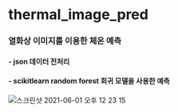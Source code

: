 # thermal_image_pred
### 열화상 이미지를 이용한 체온 예측

#### - json 데이터 전처리
#### - scikitlearn random forest 회귀 모델을 사용한 예측


![스크린샷 2021-06-01 오후 12 23 15](https://user-images.githubusercontent.com/84064361/120262114-3b60ff80-c2d4-11eb-8116-098d2b65fe91.png)
